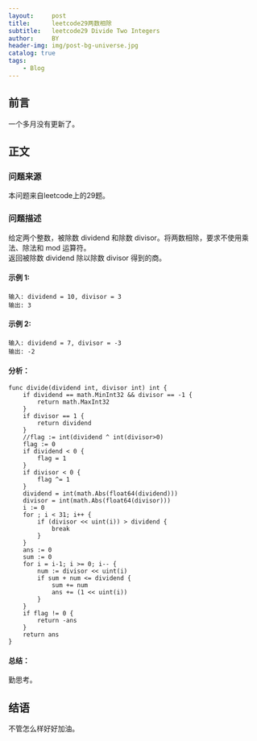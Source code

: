 ```yaml
---
layout:     post
title:      leetcode29两数相除
subtitle:   leetcode29 Divide Two Integers
author:     BY
header-img: img/post-bg-universe.jpg
catalog: true
tags:
    - Blog
---
```



## 前言

一个多月没有更新了。

## 正文

### 问题来源

本问题来自leetcode上的29题。  

### 问题描述

给定两个整数，被除数 dividend 和除数 divisor。将两数相除，要求不使用乘法、除法和 mod 运算符。  
返回被除数 dividend 除以除数 divisor 得到的商。  

#### 示例 1:
```
输入: dividend = 10, divisor = 3
输出: 3
```

#### 示例 2:
```
输入: dividend = 7, divisor = -3
输出: -2
```

#### 分析：
```
func divide(dividend int, divisor int) int {
    if dividend == math.MinInt32 && divisor == -1 {
        return math.MaxInt32
    }
    if divisor == 1 {
        return dividend
    }
    //flag := int(dividend ^ int(divisor>0)
    flag := 0 
    if dividend < 0 {
        flag = 1
    }
    if divisor < 0 {
        flag ^= 1
    }
    dividend = int(math.Abs(float64(dividend)))
    divisor = int(math.Abs(float64(divisor)))
    i := 0
    for ; i < 31; i++ {
        if (divisor << uint(i)) > dividend {
            break
        } 
    }
    ans := 0 
    sum := 0
    for i = i-1; i >= 0; i-- {
        num := divisor << uint(i)
        if sum + num <= dividend {
            sum += num
            ans += (1 << uint(i))
        }
    }
    if flag != 0 {
        return -ans
    }
    return ans
}
```

#### 总结：
勤思考。  

## 结语
不管怎么样好好加油。
